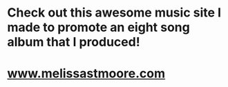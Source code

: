 # Check out this awesome music site I made to promote an eight song album that I produced!
# www.melissastmoore.com
